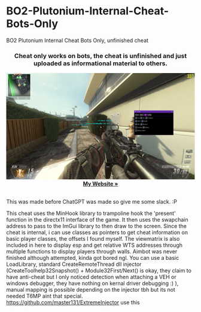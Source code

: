 # BO2-Plutonium-Internal-Cheat-Bots-Only
BO2 Plutonium Internal Cheat Bots Only, unfinished cheat
<h3 align="center">Cheat only works on bots, the cheat is unfinished and just uploaded as informational material to others.</h3>

  <p align="center">
    <img src="Images/example.png" alt="Logo" >
    <br />
    <a href="https://iiferedon.xyz"><strong>My Website »</strong></a>
    <br />
    <br />
  </p>
</div>
This was made before ChatGPT was made so give me some slack. :P

This cheat uses the MinHook library to trampoline hook the 'present' function in the directx11 interface of the game. It then uses the swapchain address to pass to the ImGui library to then draw to the screen. Since the cheat is internal, i can use classes as pointers to get cheat information on basic player classes, the offsets I found myself. The viewmatrix is also included in here to display esp and get relative WTS addresses through multiple functions to display players through walls. Aimbot was never finished although attempted, kinda got bored ngl.
You can use a basic LoadLibrary, standard CreateRemoteThread dll injector (CreateToolhelp32Snapshot() + Module32First/Next() is okay, they claim to have anti-cheat but I only noticed detection when attaching a VEH or windows debugger, they have nothing on kernal driver debugging :) ), manual mapping is possible depending on the injector tbh but its not needed T6MP aint that special. 
https://github.com/master131/ExtremeInjector use this

